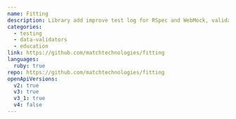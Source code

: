 ```yaml
---
name: Fitting
description: Library add improve test log for RSpec and WebMock, validate its according to API Blueprint and Open API, show the documentation coverage with log.
categories:
  - testing
  - data-validators
  - education
link: https://github.com/matchtechnologies/fitting
languages:
  ruby: true
repo: https://github.com/matchtechnologies/fitting
openApiVersions:
  v2: true
  v3: true
  v3_1: true
  v4: false
---
```

